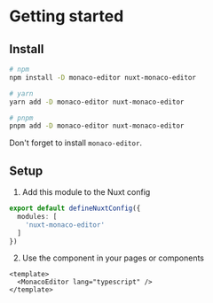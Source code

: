 # Getting started
## Install
```sh
# npm
npm install -D monaco-editor nuxt-monaco-editor

# yarn
yarn add -D monaco-editor nuxt-monaco-editor

# pnpm
pnpm add -D monaco-editor nuxt-monaco-editor
```
Don't forget to install `monaco-editor`.

## Setup
1. Add this module to the Nuxt config
```ts
export default defineNuxtConfig({
  modules: [
    'nuxt-monaco-editor'
  ]
})
```

2. Use the component in your pages or components
```vue
<template>
  <MonacoEditor lang="typescript" />
</template>
```
